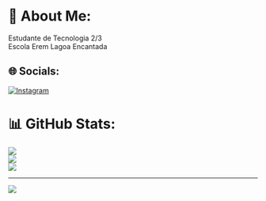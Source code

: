 # 💫 About Me:
Estudante de Tecnologia 2/3<br>Escola Erem Lagoa Encantada<br>


## 🌐 Socials:
[![Instagram](https://img.shields.io/badge/Instagram-%23E4405F.svg?logo=Instagram&logoColor=white)](https://instagram.com/@rfaelz.07) 
# 📊 GitHub Stats:
![](https://github-readme-stats.vercel.app/api?username=07rael&theme=midnight-purple&hide_border=false&include_all_commits=false&count_private=false)<br/>
![](https://github-readme-streak-stats.herokuapp.com/?user=07rael&theme=midnight-purple&hide_border=false)<br/>
![](https://github-readme-stats.vercel.app/api/top-langs/?username=07rael&theme=midnight-purple&hide_border=false&include_all_commits=false&count_private=false&layout=compact)

---
[![](https://visitcount.itsvg.in/api?id=07rael&icon=0&color=0)](https://visitcount.itsvg.in)

<!-- Proudly created with GPRM ( https://gprm.itsvg.in ) -->